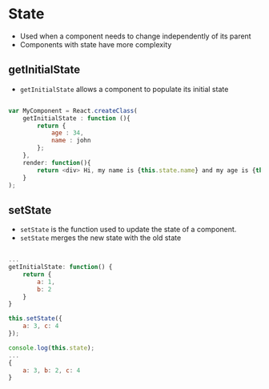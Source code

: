 # State

- Used when a component needs to change independently of its parent
- Components with state have more complexity

## getInitialState

- `getInitialState` allows a component to populate its initial state

```js

var MyComponent = React.createClass(
    getInitialState : function (){
        return {
            age : 34,
            name : john
        };
    }, 
    render: function(){
        return <div> Hi, my name is {this.state.name} and my age is {this.state.age}</div>;
    }
);

```

## setState

- `setState` is the function used to update the state of a component.
- `setState` merges the new state with the old state


```js

...
getInitialState: function() {
    return {
        a: 1,
        b: 2
    }
}

this.setState({
    a: 3, c: 4
});

console.log(this.state);
...
{
    a: 3, b: 2, c: 4
}

```
